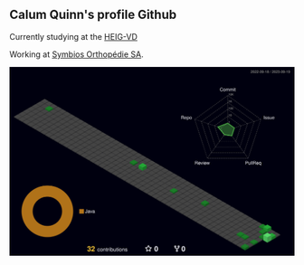 ## Calum Quinn's profile Github
   Currently studying at the [HEIG-VD](https://heig-vd.ch/)
   
   Working at [Symbios Orthopédie SA](symbios.ch).

![](./profile-3d-contrib/profile-night-green.svg)
